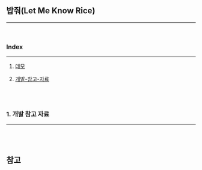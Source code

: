## 밥줘(Let Me Know Rice)

---

<br>

### Index

---

1. <a href="https://github.com/onlyhappiness/Let-Me-Know-Rice/tree/Demo">데모</a>

2. [개발-참고-자료](#1.-개발-참고-자료)

<br>
<br>

### 1. 개발 참고 자료

---

<br>
<br>

## 참고
